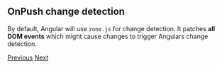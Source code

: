 ## OnPush change detection

By default, Angular will use `zone.js` for change detection. It patches **all DOM events** which might cause changes to trigger Angulars change detection.

[Previous](./4.md) [Next](./6.md)